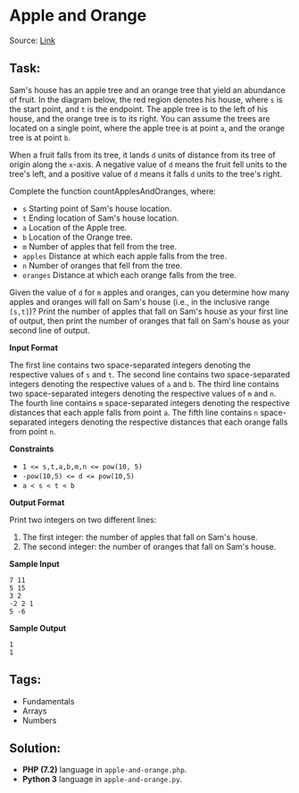 # Apple and Orange

Source: [Link](https://www.hackerrank.com/challenges/apple-and-orange/problem)

## Task:

Sam's house has an apple tree and an orange tree that yield an abundance of fruit.
In the diagram below, the red region denotes his house, where `s` is the start point, and `t` is the endpoint.
The apple tree is to the left of his house, and the orange tree is to its right.
You can assume the trees are located on a single point, where the apple tree is at point `a`, and the orange tree
is at point `b`.

When a fruit falls from its tree, it lands `d` units of distance from its tree of origin along the `x`-axis. 
A negative value of `d` means the fruit fell units to the tree's left, and a positive value of `d` means it falls `d`
units to the tree's right.

Complete the function countApplesAndOranges, where:

* `s` Starting point of Sam's house location.
* `t` Ending location of Sam's house location.
* `a` Location of the Apple tree.
* `b` Location of the Orange tree.
* `m` Number of apples that fell from the tree.
* `apples` Distance at which each apple falls from the tree.
* `n` Number of oranges that fell from the tree.
* `oranges` Distance at which each orange falls from the tree.

Given the value of `d` for `m` apples and oranges, can you determine how many apples and oranges will fall on Sam's
house (i.e., in the inclusive range `[s,t]`)? Print the number of apples that fall on Sam's house as your first
line of output, then print the number of oranges that fall on Sam's house as your second line of output.

**Input Format**

The first line contains two space-separated integers denoting the respective values of `s` and `t`.
The second line contains two space-separated integers denoting the respective values of `a` and `b`.
The third line contains two space-separated integers denoting the respective values of `m` and `n`.
The fourth line contains `m` space-separated integers denoting the respective distances that each apple falls 
from point `a`.
The fifth line contains `n` space-separated integers denoting the respective distances that each orange falls
from point `n`.

**Constraints**
* `1 <= s,t,a,b,m,n <= pow(10, 5)`
* `-pow(10,5) <= d <= pow(10,5)`
* `a < s < t < b`

**Output Format**

Print two integers on two different lines:

1. The first integer: the number of apples that fall on Sam's house.
2. The second integer: the number of oranges that fall on Sam's house.


**Sample Input**

```
7 11
5 15
3 2
-2 2 1
5 -6
```

**Sample Output**

```
1
1
```

## Tags:

* Fundamentals
* Arrays
* Numbers

## Solution:

* **PHP (7.2)** language in `apple-and-orange.php`.
* **Python 3** language in `apple-and-orange.py`.